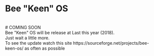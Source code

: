# Bee "Keen" OS
<br/>
# COMING SOON
<br/>
Bee "Keen" OS will be release at Last this year (2018).
<br/>
Just wait a little more.
<br/>
To see the update watch this site https://sourceforge.net/projects/bee-keen-os/ as often as possible
